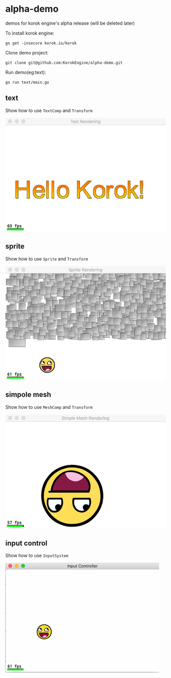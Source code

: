 # alpha-demo
demos for korok engine's alpha release (will be deleted later)

To install korok engine: 
```
go get -insecure korok.io/korok
```
Clone demo project:
```
git clone git@github.com:KorokEngine/alpha-demo.git
```
Run demo(eg:text):

```
go run text/main.go
```

## text
Show how to use `TextComp` and `Transform`

<img src="https://github.com/KorokEngine/alpha-demo/blob/master/images/alpha_text.jpeg" width="500">

## sprite
Show how to use `Sprite` and `Transform`

<img src="https://github.com/KorokEngine/alpha-demo/blob/master/images/alpha_sprite.jpeg" width="500">

## simpole mesh 
Show how to use `MeshComp` and `Transform`

<img src="https://github.com/KorokEngine/alpha-demo/blob/master/images/alpha_mesh.jpeg" width="500">

## input control

Show how to use `InputSystem`

![input](https://github.com/KorokEngine/alpha-demo/blob/master/images/alpha_input.gif)


